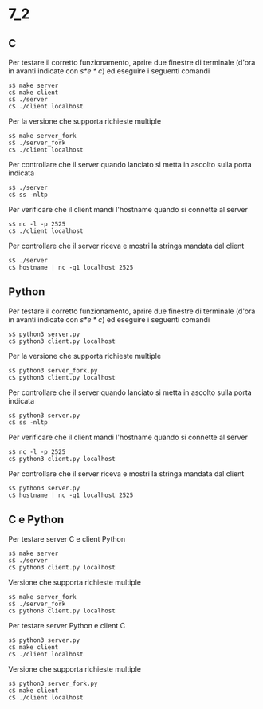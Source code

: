 # 7_2

## C

Per testare il corretto funzionamento, aprire due finestre di terminale (d'ora in avanti indicate con *s$* e *c$*) ed eseguire i seguenti comandi

```shell
s$ make server
c$ make client
s$ ./server
c$ ./client localhost
```

Per la versione che supporta richieste multiple

```shell
s$ make server_fork
s$ ./server_fork
c$ ./client localhost
```

Per controllare che il server quando lanciato si metta in ascolto sulla porta indicata

```shell
s$ ./server
c$ ss -nltp
```

Per verificare che il client mandi l'hostname quando si connette al server

```shell
s$ nc -l -p 2525
c$ ./client localhost 
```

Per controllare che il server riceva e mostri la stringa mandata dal client

```shell
s$ ./server
c$ hostname | nc -q1 localhost 2525 
```

## Python

Per testare il corretto funzionamento, aprire due finestre di terminale (d'ora in avanti indicate con *s$* e *c$*) ed eseguire i seguenti comandi

```shell
s$ python3 server.py
c$ python3 client.py localhost
```

Per la versione che supporta richieste multiple

```shell
s$ python3 server_fork.py
c$ python3 client.py localhost
```

Per controllare che il server quando lanciato si metta in ascolto sulla porta indicata

```shell
s$ python3 server.py
c$ ss -nltp
```

Per verificare che il client mandi l'hostname quando si connette al server

```shell
s$ nc -l -p 2525
c$ python3 client.py localhost
```

Per controllare che il server riceva e mostri la stringa mandata dal client

```shell
s$ python3 server.py
c$ hostname | nc -q1 localhost 2525
```

## C e Python

Per testare server C e client Python

```shell
s$ make server
s$ ./server
c$ python3 client.py localhost
```

Versione che supporta richieste multiple

```shell
s$ make server_fork
s$ ./server_fork
c$ python3 client.py localhost
```

Per testare server Python e client C

```shell
s$ python3 server.py
c$ make client
c$ ./client localhost
```

Versione che supporta richieste multiple

```shell
s$ python3 server_fork.py
c$ make client
c$ ./client localhost
```
